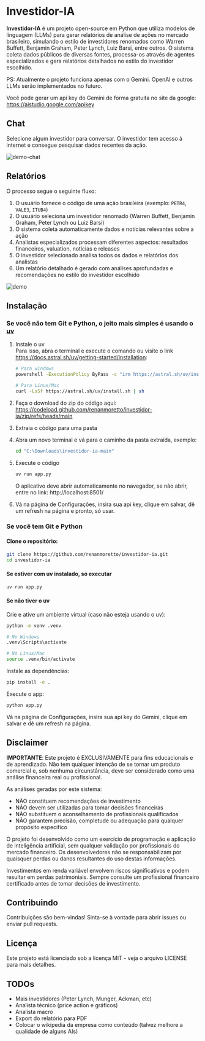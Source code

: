 # Investidor-IA 

**Investidor-IA** é um projeto open-source em Python que utiliza modelos de linguagem (LLMs) para gerar relatórios de análise de ações no mercado brasileiro, simulando o estilo de investidores renomados como Warren Buffett, Benjamin Graham, Peter Lynch, Luiz Barsi, entre outros. O sistema coleta dados públicos de diversas fontes, processa-os através de agentes especializados e gera relatórios detalhados no estilo do investidor escolhido.

PS: Atualmente o projeto funciona apenas com o Gemini. OpenAI e outros LLMs serão implementados no futuro.

Você pode gerar um api key do Gemini de forma gratuita no site da google:
https://aistudio.google.com/apikey


## Chat

Selecione algum investidor para conversar. O investidor tem acesso à internet e consegue pesquisar dados recentes da ação.

![demo-chat](demo-chat.gif)



## Relatórios

O processo segue o seguinte fluxo:

1. O usuário fornece o código de uma ação brasileira (exemplo: `PETR4`, `VALE3`, `ITUB4`)
2. O usuário seleciona um investidor renomado (Warren Buffett, Benjamin Graham, Peter Lynch ou Luiz Barsi)
3. O sistema coleta automaticamente dados e notícias relevantes sobre a ação
4. Analistas especializados processam diferentes aspectos: resultados financeiros, valuation, notícias e releases
5. O investidor selecionado analisa todos os dados e relatórios dos analistas
6. Um relatório detalhado é gerado com análises aprofundadas e recomendações no estilo do investidor escolhido

![demo](demo.gif)

## Instalação

### Se você não tem Git e Python, o jeito mais simples é usando o [uv](https://github.com/astral-sh/uv)
1. Instale o uv   
    Para isso, abra o terminal e execute o comando ou visite o link https://docs.astral.sh/uv/getting-started/installation:
    ```bash
    # Para windows
    powershell -ExecutionPolicy ByPass -c "irm https://astral.sh/uv/install.ps1 | iex"

    # Para Linux/Mac
    curl -LsSf https://astral.sh/uv/install.sh | sh
    ```

2. Faça o download do zip do código aqui: https://codeload.github.com/renanmoretto/investidor-ia/zip/refs/heads/main

3. Extraia o código para uma pasta
4. Abra um novo terminal e vá para o caminho da pasta extraída, exemplo:
    ```bash
    cd "C:\Downloads\investidor-ia-main"
    ```
5. Execute o código
    ```bash
    uv run app.py
    ```
    O aplicativo deve abrir automaticamente  no navegador, se não abrir, entre no link: http://localhost:8501/


6. Vá na página de Configurações, insira sua api key, clique em salvar, dê um refresh na página e pronto, só usar.

### Se você tem Git e Python

#### Clone o repositório:
```bash
git clone https://github.com/renanmoretto/investidor-ia.git
cd investidor-ia
```

#### Se estiver com uv instalado, só executar
```bash
uv run app.py
```

#### Se não tiver o uv
Crie e ative um ambiente virtual (caso não esteja usando o uv):
```bash
python -m venv .venv

# No Windows
.venv\Scripts\activate

# No Linux/Mac
source .venv/bin/activate
```

Instale as dependências:
```bash
pip install -e .
```

Execute o app:

```bash
python app.py
```


Vá na página de Configurações, insira sua api key do Gemini, clique em salvar e dê um refresh na página.


## Disclaimer

**IMPORTANTE**: Este projeto é EXCLUSIVAMENTE para fins educacionais e de aprendizado. Não tem qualquer intenção de se tornar um produto comercial e, sob nenhuma circunstância, deve ser considerado como uma análise financeira real ou profissional.

As análises geradas por este sistema:
- NÃO constituem recomendações de investimento
- NÃO devem ser utilizadas para tomar decisões financeiras
- NÃO substituem o aconselhamento de profissionais qualificados
- NÃO garantem precisão, completude ou adequação para qualquer propósito específico

O projeto foi desenvolvido como um exercício de programação e aplicação de inteligência artificial, sem qualquer validação por profissionais do mercado financeiro. Os desenvolvedores não se responsabilizam por quaisquer perdas ou danos resultantes do uso destas informações.

Investimentos em renda variável envolvem riscos significativos e podem resultar em perdas patrimoniais. Sempre consulte um profissional financeiro certificado antes de tomar decisões de investimento.

## Contribuindo

Contribuições são bem-vindas! Sinta-se à vontade para abrir issues ou enviar pull requests.

## Licença

Este projeto está licenciado sob a licença MIT - veja o arquivo LICENSE para mais detalhes.


## TODOs
* Mais investidores (Peter Lynch, Munger, Ackman, etc)
* Analista técnico (price action e gráficos)
* Analista macro
* Export do relatório para PDF
* Colocar o wikipedia da empresa como conteúdo (talvez melhore a qualidade de alguns AIs)